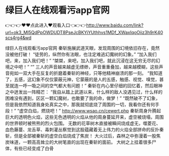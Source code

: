 # 绿巨人在线观看污app官网

👉👉👉♥♥点此进入♥观看入口👈👉👉http://www.baidu.com/link?url=ok3_Ml5QdPpOWDUDT8PseJcBKYiYUthhvs1MDf_XWaxIqoOiiz3h9rK40scs4rg4&wd

绿巨人在线观看污app官网
秦斩施展武道天眼，发现周围的幻境依旧存在，竟然没被他打破！
    “徒劳的，纵然你有法眼，也注定难逃幻魔树的幻象。”
    “加入我们吧，来，加入我们吧！”
    “桀桀，来吧，加入我们吧，就此沉浸在这无穷无尽的幻境之中吧！”
    “”
    三人的声音越来越虚无缥缈，声音重重叠加，越来越模糊，这些声音宛如一双大手在反复的折磨着秦斩的神经，只等他精神崩溃的那一刻。
    “我知道了，五感，这幻象不仅仅蒙蔽元神，它蒙蔽的是人的五感，触感、视觉、嗅觉，甚至就连一呼一吸之间的空气都大有问题！”
    秦斩在内心里仔细的回忆着，然后眼神之中迸发出一阵精芒：
    “我自从踏上武道以来，什么样的敌人没遇见过，什么样的困难没有遇到，区区一颗幻魔树，也敢要了我的命，做梦！”
    “既然破不了幻象，但是我依然知道我身处真实之中，那我就彻底烧了周围的一切，我看你还有何手段！”
    “虚空白焰，燃烧吧！”
    http://www.wsao.cn/cewert.php
    秦斩周身升腾起巨大的透明色火焰，这些无色透明的火焰从他的周身蔓延开来，虚空被烧塌，周围的世界顿时被熊熊的烈火包围。
    无数的花草树木直接被瞬间烧成虚无，噬菱花、血色藤蔓、龙舌草、毒刺灌丛察觉到这股蕴藏着无上伟力的火焰全部拼命的反扑秦斩，但是全部被秦斩的虚空白焰烧成了焦炭！
    大火过后，森林之中弥漫着一股焦炭味道，一颗高高耸立的大树笔直的出现在秦斩的面前。
    大树之上挂着很多尸体，有些已经变成了白骨
